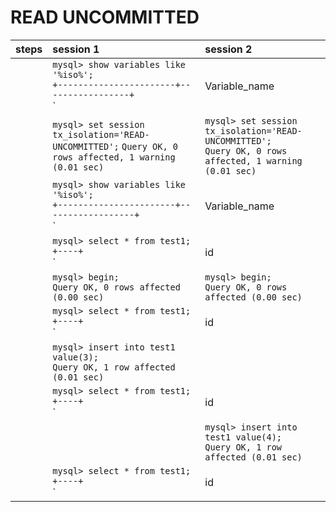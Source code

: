 # READ UNCOMMITTED

| steps | session 1                                                    | session 2                                                    |
| :---- | :----------------------------------------------------------- | :----------------------------------------------------------- |
|       | `mysql> show variables like '%iso%';` </br> `+-----------------------+-----------------+` </br> `| Variable_name         | Value           |` <br> `+-----------------------+-----------------+` <br> `| transaction_isolation | REPEATABLE-READ |` <br> `| tx_isolation          | REPEATABLE-READ |` <br> `+-----------------------+-----------------+` <br> `2 rows in set (0.02 sec)` | `mysql> show variables like '%iso%';` <br> `+-----------------------+-----------------+` <br> `| Variable_name         | Value           |` <br> `+-----------------------+-----------------+` <br> `| transaction_isolation | REPEATABLE-READ |` <br> `| tx_isolation          | REPEATABLE-READ |` <br> `+-----------------------+-----------------+` <br> `2 rows in set (0.02 sec)` |
|       | `mysql> set session tx_isolation='READ-UNCOMMITTED';`   `Query OK, 0 rows affected, 1 warning (0.01 sec)` | `mysql> set session tx_isolation='READ-UNCOMMITTED';` <br> `Query OK, 0 rows affected, 1 warning (0.01 sec)` |
|       | `mysql> show variables like '%iso%';` <br> `+-----------------------+------------------+` <br>  `| Variable_name         | Value            |` <br> `+-----------------------+------------------+` <br> `| transaction_isolation | READ-UNCOMMITTED |` <br> `| tx_isolation          | READ-UNCOMMITTED |` <br> `+-----------------------+------------------+` <br> `2 rows in set (0.01 sec)` |                                                              |
|       | `mysql> select * from test1;` <br> `+----+` <br> `| id |` <br> `+----+` <br> `|  1 |` <br> `|  2 |` <br> `+----+` <br> `2 rows in set (0.01 sec)` | `mysql> select * from test1;` <br> `+----+` <br> `| id |` <br> `+----+` <br> `|  1 |` <br> `|  2 |` <br> `+----+` <br> `2 rows in set (0.01 sec)` |
|       | `mysql> begin;` <br> `Query OK, 0 rows affected (0.00 sec)`  | `mysql> begin;` <br> `Query OK, 0 rows affected (0.00 sec)`  |
|       | `mysql> select * from test1;` <br> `+----+` <br> `| id |` <br> `+----+` <br> `|  1 |` <br> `|  2 |` <br> `+----+` <br> `2 rows in set (0.00 sec)` | `mysql> select * from test1;` <br> `+----+` <br> `| id |` <br> `+----+` <br> `|  1 |` <br> `|  2 |` <br> `+----+` <br> `2 rows in set (0.00 sec)` |
|       | `mysql> insert into test1 value(3);` <br> `Query OK, 1 row affected (0.01 sec)` |                                                              |
|       | `mysql> select * from test1;` <br> `+----+` <br> `| id |` <br> `+----+` <br> `|  1 |` <br> `|  2 |` <br> `|  3 |` <br> `+----+` <br> `3 rows in set (0.01 sec)` | `mysql> select * from test1;` <br> `+----+` <br> `| id |` <br> `+----+` <br> `|  1 |` <br> `|  2 |` <br> `+----+` <br> `2 rows in set (0.00 sec)` |
|       |                                                              | `mysql> insert into test1 value(4);` <br> `Query OK, 1 row affected (0.01 sec)` |
|       | `mysql> select * from test1;`<br>`+----+`<br>`| id |`<br>`+----+`<br>`|  1 |`<br>`|  2 |`<br>`|  3 |`<br>`|  4 |`<br>`+----+`<br>`4 rows in set (0.01 sec)` | `mysql> select * from test1;` <br> `+----+` <br> `| id |` <br> `+----+` <br> `|  1 |` <br> `|  2 |` <br> `|  4 |` <br> `+----+` <br> `3 rows in set (0.01 sec)` |



